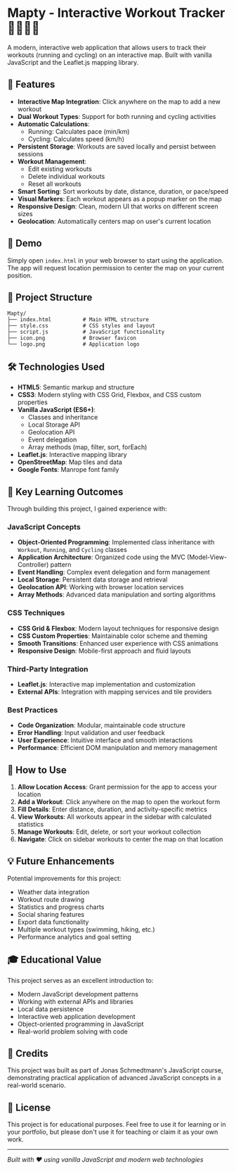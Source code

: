 # Mapty - Interactive Workout Tracker 🏃‍♂️🚴‍♀️

A modern, interactive web application that allows users to track their workouts (running and cycling) on an interactive map. Built with vanilla JavaScript and the Leaflet.js mapping library.

## 🌟 Features

- **Interactive Map Integration**: Click anywhere on the map to add a new workout
- **Dual Workout Types**: Support for both running and cycling activities
- **Automatic Calculations**: 
  - Running: Calculates pace (min/km)
  - Cycling: Calculates speed (km/h)
- **Persistent Storage**: Workouts are saved locally and persist between sessions
- **Workout Management**:
  - Edit existing workouts
  - Delete individual workouts
  - Reset all workouts
- **Smart Sorting**: Sort workouts by date, distance, duration, or pace/speed
- **Visual Markers**: Each workout appears as a popup marker on the map
- **Responsive Design**: Clean, modern UI that works on different screen sizes
- **Geolocation**: Automatically centers map on user's current location

## 🚀 Demo

Simply open `index.html` in your web browser to start using the application. The app will request location permission to center the map on your current position.

## 📁 Project Structure

```
Mapty/
├── index.html          # Main HTML structure
├── style.css           # CSS styles and layout
├── script.js           # JavaScript functionality
├── icon.png            # Browser favicon
└── logo.png            # Application logo
```

## 🛠️ Technologies Used

- **HTML5**: Semantic markup and structure
- **CSS3**: Modern styling with CSS Grid, Flexbox, and CSS custom properties
- **Vanilla JavaScript (ES6+)**: 
  - Classes and inheritance
  - Local Storage API
  - Geolocation API
  - Event delegation
  - Array methods (map, filter, sort, forEach)
- **Leaflet.js**: Interactive mapping library
- **OpenStreetMap**: Map tiles and data
- **Google Fonts**: Manrope font family

## 🎯 Key Learning Outcomes

Through building this project, I gained experience with:

### JavaScript Concepts
- **Object-Oriented Programming**: Implemented class inheritance with `Workout`, `Running`, and `Cycling` classes
- **Application Architecture**: Organized code using the MVC (Model-View-Controller) pattern
- **Event Handling**: Complex event delegation and form management
- **Local Storage**: Persistent data storage and retrieval
- **Geolocation API**: Working with browser location services
- **Array Methods**: Advanced data manipulation and sorting algorithms

### CSS Techniques
- **CSS Grid & Flexbox**: Modern layout techniques for responsive design
- **CSS Custom Properties**: Maintainable color scheme and theming
- **Smooth Transitions**: Enhanced user experience with CSS animations
- **Responsive Design**: Mobile-first approach and fluid layouts

### Third-Party Integration
- **Leaflet.js**: Interactive map implementation and customization
- **External APIs**: Integration with mapping services and tile providers

### Best Practices
- **Code Organization**: Modular, maintainable code structure
- **Error Handling**: Input validation and user feedback
- **User Experience**: Intuitive interface and smooth interactions
- **Performance**: Efficient DOM manipulation and memory management

## 🚀 How to Use

1. **Allow Location Access**: Grant permission for the app to access your location
2. **Add a Workout**: Click anywhere on the map to open the workout form
3. **Fill Details**: Enter distance, duration, and activity-specific metrics
4. **View Workouts**: All workouts appear in the sidebar with calculated statistics
5. **Manage Workouts**: Edit, delete, or sort your workout collection
6. **Navigate**: Click on sidebar workouts to center the map on that location

## 💡 Future Enhancements

Potential improvements for this project:
- Weather data integration
- Workout route drawing
- Statistics and progress charts
- Social sharing features
- Export data functionality
- Multiple workout types (swimming, hiking, etc.)
- Performance analytics and goal setting

## 🎓 Educational Value

This project serves as an excellent introduction to:
- Modern JavaScript development patterns
- Working with external APIs and libraries
- Local data persistence
- Interactive web application development
- Object-oriented programming in JavaScript
- Real-world problem solving with code

## 📝 Credits

This project was built as part of Jonas Schmedtmann's JavaScript course, demonstrating practical application of advanced JavaScript concepts in a real-world scenario.

## 📄 License

This project is for educational purposes. Feel free to use it for learning or in your portfolio, but please don't use it for teaching or claim it as your own work.

---

*Built with ❤️ using vanilla JavaScript and modern web technologies*
